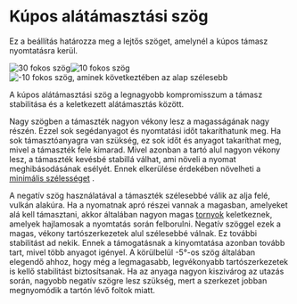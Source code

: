 # Kúpos alátámasztási szög

Ez a beállítás határozza meg a lejtős szöget, amelynél a kúpos támasz nyomtatásra kerül.

<!--screenshot {
"image_path": "support_conical_enabled.png",
"models": [
    {
        "script": "wide_overhang.scad",
        "transformation": ["scale(0.5)"]
    }
],
"camera_position": [91, -95, 19],
"settings": {
    "support_enable": true,
    "support_conical_enabled": true,
    "support_conical_angle": 30
},
"colours": 64
}-->

<!--screenshot {
"image_path": "support_conical_angle_10.png",
"models": [
    {
        "script": "wide_overhang.scad",
        "transformation": ["scale(0.5)"]
    }
],
"camera_position": [91, -95, 19],
"settings": {
    "support_enable": true,
    "support_conical_enabled": true,
    "support_conical_angle": 10
},
"colours": 64
}-->

<!--screenshot {
"image_path": "support_conical_angle_neg10.png",
"models": [
    {
        "script": "wide_overhang.scad",
        "transformation": ["scale(0.5)"]
    }
],
"camera_position": [91, -95, 19],
"settings": {
    "support_enable": true,
    "support_conical_enabled": true,
    "support_conical_angle": -10
},
"colours": 64
}-->

![30 fokos szög](../images/support_conical_enabled.png)![10 fokos szög](../images/support_conical_angle_10.png)![-10 fokos szög, aminek következtében az alap szélesebb](../images/support_conical_angle_neg10.png)

A kúpos alátámasztási szög a legnagyobb kompromisszum a támasz stabilitása és a keletkezett alátámasztás között.

Nagy szögben a támaszték nagyon vékony lesz a magasságának nagy részén. Ezzel sok segédanyagot és nyomtatási időt takaríthatunk meg. Ha sok támasztóanyagra van szükség, ez sok időt és anyagot takaríthat meg, mivel a támaszték fele kimarad. Mivel azonban a tartó alul nagyon vékony lesz, a támaszték kevésbé stabillá válhat, ami növeli a nyomat meghibásodásának esélyét. Ennek elkerülése érdekében növelheti a [minimális szélességet](support_conical_min_width.md) .

A negatív szög használatával a támaszték szélesebbé válik az alja felé, vulkán alakúra. Ha a nyomatnak apró részei vannak a magasban, amelyeket alá kell támasztani, akkor általában nagyon magas [tornyok](support_use_towers.md) keletkeznek, amelyek hajlamosak a nyomtatás során felborulni. Negatív szöggel ezek a magas, vékony tartószerkezetek alul szélesebbé válnak. Ez további stabilitást ad nekik. Ennek a támogatásnak a kinyomtatása azonban tovább tart, mivel több anyagot igényel. A körülbelül -5°-os szög általában elegendő ahhoz, hogy még a legmagasabb, legvékonyabb tartószerkezetek is kellő stabilitást biztosítsanak. Ha az anyaga nagyon kiszivárog az utazás során, nagyobb negatív szögre lesz szükség, mert a szerkezet jobban megnyomódik a tartón lévő foltok miatt.
